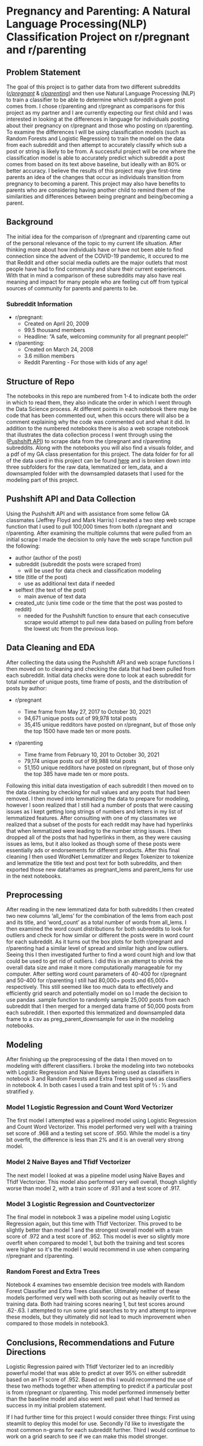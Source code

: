 # Pregnancy and Parenting: A Natural Language Processing(NLP) Classification Project on r/pregnant and r/parenting

## Problem Statement
The goal of this project is to gather data from two different subreddits ([*r/pregnant*](https://www.reddit.com/r/Parenting/) & [*r/parenting*](https://www.reddit.com/r/pregnant/)) and then use Natural Language Processing (NLP) to train a classifier to be able to determine which subreddit a given post comes from. I chose r/parenting and r/pregnant as comparisons for this project as my partner and I are currently expecting our first child and I was interested in looking at the differences in language for individuals posting about their pregnancy on r/pregnant and those who posting on r/parenting. To examine the differences I will be using classification models (such as Random Forests and Logistic Regression) to train the model on the data from each subreddit and then attempt to accurately classify which sub a post or string is likely to be from. A successful project will be one where the classification model is able to accurately predict which subreddit a post comes from based on its text above baseline, but ideally with an 80% or better accuracy. I believe the results of this project may give first-time parents an idea of the changes that occur as individuals transition from pregnancy to becoming a parent. This project may also have benefits to parents who are considering having another child to remind them of the similarities and differences between being pregnant and being/becoming a parent.

## Background
The initial idea for the comparison of r/pregnant and r/parenting came out of the personal relevance of the topic to my current life situation. After thinking more about how individuals have or have not been able to find connection since the advent of the COVID-19 pandemic, it occured to me that Reddit and other social media outlets are the major outlets that most people have had to find community and share their current experiences. With that in mind a comparison of these subreddits may also have real meaning and impact for many people who are feeling cut off from typical sources of community for parents and parents to be.

### Subreddit Information
* r/pregnant:
	* Created on April 20, 2009
	* 99.5 thousand members
	* Headline: “A safe, welcoming community for all pregnant people!”
* r/parenting:
	* Created on March 24, 2008
	* 3.6 million members
	* Reddit Parenting - For those with kids of any age!

## Structure of Repo
The notebooks in this repo are numbered from 1-4 to indicate both the order in which to read them, they also indicate the order in which I went through the Data Science process. At different points in each notebook there may be code that has been commented out, when this occurs there will also be a comment explaining why the code was commented out and what it did. In addition to the numbered notebooks there is also a web scrape notebook that illustrates the data collection process I went through using the ([Pushshift API](https://github.com/pushshift/api)) to scrape data from the r/pregnant and r/parenting subreddits. Along with the notebooks you will also find a visuals folder, and a pdf of my GA class presentation for this project. The data folder for for all of the data used in this project can be found [here](https://drive.google.com/drive/folders/1jTaAQyCF7J2xsVsBQNUOKwfzB9Xv3Qtp?usp=sharing) and is broken down into three subfolders for the raw data, lemmatized or lem_data, and a downsampled folder with the downsampled datasets that I used for the modeling part of this project.

## Pushshift API and Data Collection
Using the Pushshift API and with assistance from some fellow GA classmates (Jeffrey Floyd and Mark Harris) I created a two step web scrape function that I used to pull 100,000 times from both r/pregnant and r/parenting. After examining the multiple columns that were pulled from an initial scrape I made the decision to only have the web scrape function pull the following:
* author (author of the post)
* subreddit (subreddit the posts were scraped from) 
    * will be used for data check and classification modeling
* title (title of the post)
    * use as additional text data if needed
* selftext (the text of the post)
    * main avenue of text data
* created_utc (unix time code or the time that the post was posted to reddit)
    * needed for the Pushshift function to ensure that each consecutive scrape would attempt to pull new data based on pulling from before the lowest utc from the previous loop.

## Data Cleaning and EDA
After  collecting the data using the Pushshift API and web scrape functions I then moved on to cleaning and checking the data that had been pulled from each subreddit. Initial data checks were done to look at each subreddit for total number of unique posts, time frame of posts, and the distribution of posts by author:
* r/pregnant
	* Time frame from May 27, 2017 to October 30, 2021
	* 94,671 unique posts out of 99,978 total posts
	* 35,415 unique redditors have posted on r/pregnant, but of those only the top 1500 have made ten or more posts.

* r/parenting
	* Time frame from February 10, 201 to October 30, 2021
	* 79,174 unique posts out of 99,988 total posts
	* 51,150 unique redditors have posted on r/pregnant, but of those only the top 385 have made ten or more posts.

Following this initial data investigation of each subreddit I then moved on to the data cleaning by checking for null values and any posts that had been removed. I then moved into lemmatizing the data to prepare for modeling, however I soon realized that I still had a number of posts that were causing issues as I kept getting long strings of numbers and letters in my list of lemmatized features. After consulting with one of my classmates we realized that a subset of the posts for each reddit may have had hyperlinks that when lemmatized were leading to the number string issues. I then dropped all of the posts that had hyperlinks in them, as they were causing issues as lems, but it also looked as though some of these posts were essentially ads or endorsements for different products. After this final cleaning I then used WordNet Lemmatizer and Regex Tokenizer to tokenize and lemmatize the title text and post text for both subreddits, and then exported those new dataframes as pregnant_lems and parent_lems for use in the next notebooks.

## Preprocessing
After reading in the new lemmatized data for both subreddits I then created two new columns ‘all_lems’ for the combination of the lems from each post and its title, and ‘word_count’ as a total number of words from all_lems. I then examined the word count distributions for both subreddits to look for outliers and check for how similar or different the posts were in word count for each subreddit. As it turns out the box plots for both r/pregnant and r/parenting had a similar level of spread and similar high and low outliers. Seeing this I then investigated further to find a word count high and low that could be used to get rid of outliers. I did this in an attempt to shrink the overall data size and make it more computationally manageable for my computer. After setting word count parameters of 40-400 for r/pregnant and 50-400 for r/parenting I still had 80,000+ posts and 65,000+ respectively. This still seemed like too much data to effectively and efficiently grid search and potentially model on so I made the decision to use pandas .sample function to randomly sample 25,000 posts from each subreddit that I then merged for a merged data frame of 50,000 posts from each subreddit. I then exported this lemmatized and downsampled data frame to a csv as preg_parent_downsample for use in the modeling notebooks.

## Modeling
After  finishing up the preprocessing of the data I then moved on to modeling with different classifiers. I broke the modeling into two notebooks with Logistic Regression and Naive Bayes being used as classifiers in notebook 3 and Random Forests and Extra Trees being used as classifiers in notebook 4. In both cases I used a train and test split of ⅔ : ⅓ and stratified y.

### Model 1 Logistic Regression and Count Word Vectorizer
The first model I attempted was a pipelined model using Logistic Regression and Count Word Vectorizer. This model performed very well with a training set score of .968 and a testing set score of .950. While the model is a tiny bit overfit, the difference is less than 2% and it is an overall very strong model.

### Model 2 Naive Bayes and Tfidf Vectorizer
The next model I looked at was a pipeline model using Naive Bayes and Tfidf Vectorizer. This model also performed very well overall, though slightly worse than model 2, with a train score of .931 and a test score of .917.

### Model 3 Logistic Regression and Countvectorizer
The final model in notebook 3 was a pipeline model using Logistic Regression again, but this time with Tfidf Vectorizer. This proved to be slightly better than model 1 and the strongest overall model with a train score of .972 and a test score of .952. This model is ever so slightly more overfit when compared to model 1, but both the training and test scores were higher so it's the model I would recommend in use when comparing r/pregnant and r/parenting.

### Random Forest and Extra Trees 
Notebook 4 examines two ensemble decision tree models with Random Forest Classifier and Extra Trees classifier. Ultimately neither of these models performed very well with both scoring out as heavily overfit to the training data. Both had training scores nearing 1, but test scores around .62-.63. I attempted to run some grid searches to try and attempt to improve these models, but they ultimately did not lead to much improvement when compared to those models in notebook3.

## Conclusions, Recommendations and Future Directions
Logistic Regression paired with Tfidf Vectorizer led to an incredibly powerful model that was able to predict at over 95% on either subreddit based on an F1 score of .952. Based on this I would recommend the use of these two methods together when attempting to predict if a particular post is from r/pregnant or r/parenting. This model performed immensely better than the baseline model and also went well past what I had termed as success in my initial problem statement.

If I had further time for this project I would consider three things: First using steamlit to deploy this model for use. Secondly I’d like to investigate the most common n-grams for each subreddit further. Third I would continue to work on a grid search to see if we can make this model stronger.

